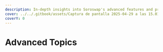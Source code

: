 ```yaml
---
description: In-depth insights into Soroswap's advanced features and protocols.
cover: ../../.gitbook/assets/Captura de pantalla 2025-04-29 a las 15.01.53.png
coverY: 0
---
```


# Advanced Topics


